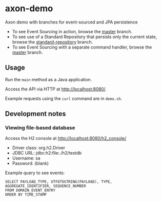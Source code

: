 # axon-demo

Axon demo with branches for event-sourced and JPA persistence

* To see Event Sourcing in action, browse the [master](https://github.com/brookingcharlie/axon-demo/tree/master) branch.
* To see use of a Standard Repository that persists only the current state, browse the [standard-repository](https://github.com/brookingcharlie/axon-demo/tree/standard-repository) branch.
* To see Event Sourcing with a separate command handler, browse the [master](https://github.com/brookingcharlie/axon-demo/tree/separate-command-handler) branch.

## Usage

Run the `main` method as a Java application.

Access the API via HTTP at <http://localhost:8080/>.

Example requests using the `curl` command are in `demo.sh`.

## Development notes

### Viewing file-based database

Access the H2 console at <http://localhost:8080/h2_console/>

* Driver class: org.h2.Driver
* JDBC URL: jdbc:h2:file:./h2/testdb
* Username: sa
* Password: (blank)

Example query to see events:

```
SELECT PAYLOAD_TYPE, UTF8TOSTRING(PAYLOAD), TYPE, AGGREGATE_IDENTIFIER, SEQUENCE_NUMBER
FROM DOMAIN_EVENT_ENTRY
ORDER BY TIME_STAMP
```
